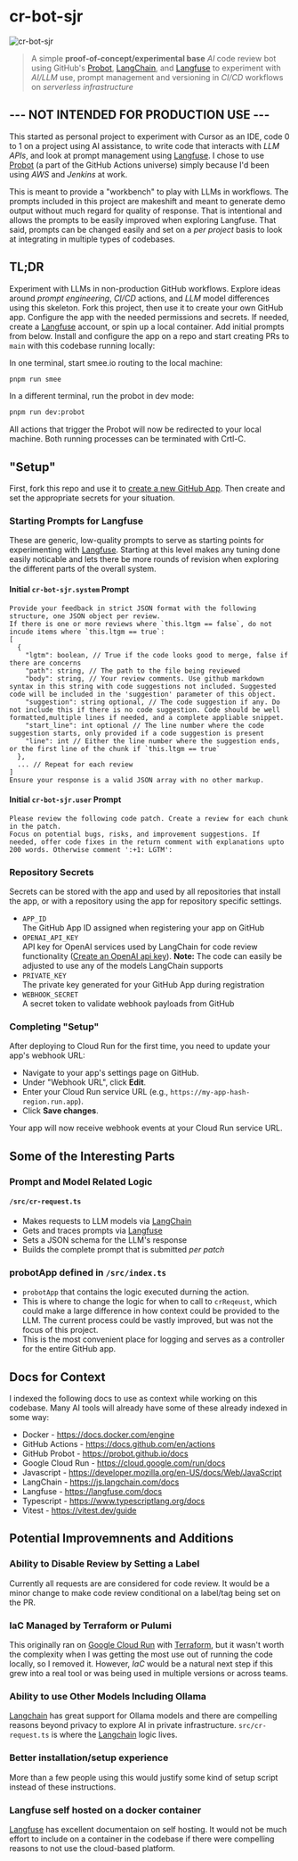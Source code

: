 # cr-bot-sjr

![cr-bot-sjr](assets/avatar.png)

> A simple **proof-of-concept/experimental base** _AI_ code review bot using GitHub's
> [Probot][probot], [LangChain][langchain], and [Langfuse][langfuse]
> to experiment with _AI/LLM_ use, prompt management and versioning in _CI/CD_ workflows on _serverless infrastructure_

## --- NOT INTENDED FOR PRODUCTION USE ---

This started as personal project to experiment with Cursor as an IDE, code 0 to 1 on a project using AI assistance, to write code that interacts with _LLM APIs_, and look at prompt management using [Langfuse][langfuse]. I chose to use [Probot][probot] (a part of the GitHub Actions universe) simply because I'd been using _AWS_ and _Jenkins_ at work.

This is meant to provide a "workbench" to play with LLMs in workflows. The prompts included in this project are makeshift and meant to generate demo output without much regard for quality of response. That is intentional and allows the prompts to be easily improved when exploring Langfuse. That said, prompts can be changed easily and set on a _per project_ basis to look at integrating in multiple types of codebases.

## TL;DR

Experiment with LLMs in non-production GitHub workflows. Explore ideas around _prompt engineering_, _CI/CD_ actions, and _LLM_ model differences using this skeleton. Fork this project, then use it to create your own GitHub app. Configure the app with the needed permissions and secrets. If needed, create a [Langfuse][langfuse] account, or spin up a local container. Add initial prompts from below. Install and configure the app on a repo and start creating PRs to `main` with this codebase running locally:

In one terminal, start smee.io routing to the local machine:

```sh
pnpm run smee
```

In a different terminal, run the probot in dev mode:

```sh
pnpm run dev:probot
```

All actions that trigger the Probot will now be redirected to your local machine. Both running processes can be terminated with Crtl-C.

## "Setup"

First, fork this repo and use it to [create a new GitHub App][setup]. Then create and set the appropriate secrets for your situation.

### Starting Prompts for Langfuse

These are generic, low-quality prompts to serve as starting points for experimenting with [Langfuse][langfuse]. Starting at this level makes any tuning done easily noticable and lets there be more rounds of revision when exploring the different parts of the overall system.

#### Initial `cr-bot-sjr.system` Prompt

```text
Provide your feedback in strict JSON format with the following structure, one JSON object per review. 
If there is one or more reviews where `this.ltgm == false`, do not incude items where `this.ltgm == true`:
[
  {
    "lgtm": boolean, // True if the code looks good to merge, false if there are concerns
    "path": string, // The path to the file being reviewed
    "body": string, // Your review comments. Use github markdown syntax in this string with code suggestions not included. Suggested code will be included in the 'suggestion' parameter of this object.
    "suggestion": string optional, // The code suggestion if any. Do not include this if there is no code suggestion. Code should be well formatted,multiple lines if needed, and a complete appliable snippet.
    "start_line": int optional // The line number where the code suggestion starts, only provided if a code suggestion is present
    "line": int // Either the line number where the suggestion ends, or the first line of the chunk if `this.ltgm == true`
  },
  ... // Repeat for each review
]
Ensure your response is a valid JSON array with no other markup.
```

#### Initial `cr-bot-sjr.user` Prompt

```text
Please review the following code patch. Create a review for each chunk in the patch. 
Focus on potential bugs, risks, and improvement suggestions. If needed, offer code fixes in the return comment with explanations upto 200 words. Otherwise comment ':+1: LGTM':
```

### Repository Secrets

Secrets can be stored with the app and used by all repositories that install the app, or with a repository using the app for repository specific settings.

* `APP_ID`\
  The GitHub App ID assigned when registering your app on GitHub
* `OPENAI_API_KEY`\
  API key for OpenAI services used by LangChain for code review functionality ([Create an OpenAI api key][openai-api-key]). **Note:** The code can easily be adjusted to use any of the models LangChain supports
* `PRIVATE_KEY`\
  The private key generated for your GitHub App during registration
* `WEBHOOK_SECRET`\
  A secret token to validate webhook payloads from GitHub

### Completing "Setup"

After deploying to Cloud Run for the first time, you need to update your app's webhook URL:

* Navigate to your app's settings page on GitHub.
* Under "Webhook URL", click **Edit**.
* Enter your Cloud Run service URL (e.g., `https://my-app-hash-region.run.app`).
* Click **Save changes**.

Your app will now receive webhook events at your Cloud Run service URL.

## Some of the Interesting Parts

### Prompt and Model Related Logic

#### `/src/cr-request.ts`

* Makes requests to LLM models via [LangChain][langchain]
* Gets and traces prompts via [Langfuse][langfuse]
* Sets a JSON schema for the LLM's response
* Builds the complete prompt that is submitted _per patch_

### probotApp defined in `/src/index.ts`

* `probotApp` that contains the logic executed durning the action.
* This is where to change the logic for when to call to `crReqeust`, which could make a large difference in how context could be provided to the LLM. The current process could be vastly improved, but was not the focus of this project.
* This is the most convenient place for logging and serves as a controller for the entire GitHub app.

## Docs for Context

I indexed the following docs to use as context while working on this codebase. Many AI tools will already have some of these already indexed in some way:

* Docker - <https://docs.docker.com/engine>
* GitHub Actions - <https://docs.github.com/en/actions>
* GitHub Probot - <https://probot.github.io/docs>
* Google Cloud Run - <https://cloud.google.com/run/docs>
* Javascript - <https://developer.mozilla.org/en-US/docs/Web/JavaScript>
* LangChain - <https://js.langchain.com/docs>
* Langfuse - <https://langfuse.com/docs>
* Typescript - <https://www.typescriptlang.org/docs>
* Vitest - <https://vitest.dev/guide>

## Potential Improvemnents and Additions

### Ability to Disable Review by Setting a Label

Currently all requests are are considered for code review. It would be a minor change to make code review conditional on a label/tag being set on the PR.

### IaC Managed by Terraform or Pulumi

This originally ran on [Google Cloud Run][cloud-run] with [Terraform][terraform], but it wasn't worth the complexity when I was getting the most use out of running the code locally, so I removed it. However, _IaC_ would be a natural next step if this grew into a real tool or was being used in multiple versions or across teams.

### Ability to use Other Models Including Ollama

[Langchain][langchain] has great support for Ollama models and there are compelling reasons beyond privacy to explore AI in private infrastructure. `src/cr-request.ts` is where the [Langchain][langchain] logic lives.

### Better installation/setup experience

More than a few people using this would justify some kind of setup script instead of these instructions.

### Langfuse self hosted on a docker container

[Langfuse][langfuse] has excellent documentaion on self hosting. It would not be much effort to include on a container in the codebase if there were compelling reasons to not use the cloud-based platform.

[probot]: https://github.com/probot/probot "GitHub App framework"
[langchain]: https://www.langchain.com/ "Framework for developing applications powered by language models"
[langfuse]: https://langfuse.com/ "Open Source LLM Engineering Platform"
[cloud-run]: https://cloud.google.com/run "Serverless container platform"
[setup]: SETUP.md "Create Your Own GitHub App"
[terraform]: https://developer.hashicorp.com/terraform "Automate Infrastructure on Any Cloud"
[openai-api-key]: https://platform.openai.com/api-keys "OpenAI API Keys"
